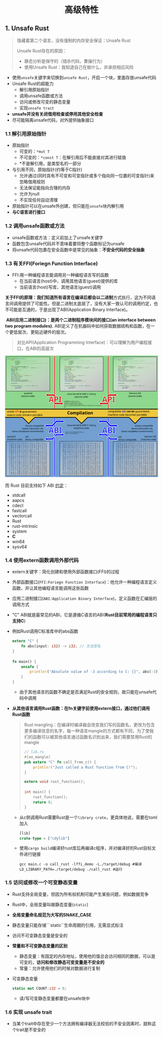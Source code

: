 # <div align="center">高级特性</div>

## 1. Unsafe Rust

> 隐藏着第二个语言，没有强制的内存安全保证：Unsafe Rust
>
> Unsafe Rust存在的原因：
>
> * 静态分析是保守的（错杀代码，曹操行为）
> * 使用Unsafe Rust：我知道自己在做什么，并承担相应风险

* 使用``unsafe``关键字来切换到``unsafe Rust``，开启一个块，里面存放unsafe代码
* Unsafe Rust的超能力
  * 解引用原始指针
  * 调用unsafe函数或方法
  * 访问或修改可变的静态变量
  * 实现``unsafe trait``
* **unsafe并没有关闭借用检查或停用其他安全检查**
* 尽可能隔离unsafe代码，对外提供抽象接口

### 1.1 解引用原始指针

* 原始指针
  * 可变的：``*mut T``
  * 不可变的：``*const T``：在解引用后不能直接对其进行赋值
  * *不是解引用，是类型名的一部分
* 与引用不同，原始指针(约等于C指针)
  * 允许通过(同时具有不可变和可变指针或多个指向同一位置的可变指针)来忽略借用规则
  * 无法保证能指向合理的内存
  * 允许为null
  * 不实现任何自动清理
* 原始指针可以在unsafe外创建，但只能在``unsafe``块内解引用
* **与C语言进行接口**

### 1.2 调用unsafe函数或方法

* unsafe函数或方法：定义前加上了unsafe关键字
* 函数包含unsafe代码并不意味着要将整个函数标记为unsafe
* 将unsafe代码包裹在安全函数中是常见的抽象：**不安全代码的安全抽象**

### 1.3 有关FFI(Foriegn Function Interface)

* FFI:用一种编程语言能调用另一种编程语言写的函数
  * 在当前语言(host)中，调用其他语言(guest)提供的库
  * 当前语言(host)写库，其他语言(guest)调用

​	**关于FFI的原理：**我们知道所有语言在编译后都会以**二进制**方式执行，这为不同语言间调用提供了可能性。但是二进制太底层了，没有大家一致认可的调用约定，也不可能是互通的，于是出现了ABI(Application Binary Interface)。

​	**ABI(应用二进制接口)：是两个二进制程序模块间的接口(an interface between two program modules).** ABI定义了在机器码中如何获取数据结构和函数，在一个更低层次、更贴近硬件的层次。

> 对比API(Application Programming Interface)：可以理解为用户编程接口，在ABI的高层次

<img src="img/Linux_API_and_Linux_ABI.svg.png" height=400>

而 Rust 目前支持如下 ABI [约定](https://doc.rust-lang.org/nomicon/ffi.html)：

- stdcall
- aapcs
- cdecl
- fastcall
- vectorcall
- Rust
- rust-intrinsic
- system
- **C**
- win64
- sysv64

### 1.4 使用extern函数调用外部代码

* extern关键字：简化创建和使用外部函数接口(FFI)的过程
* 外部函数接口(``FFI:Foriegn Function Interface``)：他允许一种编程语言定义函数，并让其他编程语言能调用这些函数
* 应用二进制接口(``ABI:Application Binary Interface``)，定义函数在汇编层的调用方式
* "C" ABI就是最常见的ABI，它是遵循C语言的ABI(**Rust目前常用的编程语言只支持C**)
* 例如Rust调用C标准库中的abs函数

  ```rust
  extern "C" {
      fn abs(input: i32) -> i32; // 方法签名
  }
  
  fn main() {
      unsafe {
          println!("Absolute value of -3 according to C: {}", abs(-3));
      }
  }
  ```

  * 由于其他语言的函数不确定是否满足Rust的安全规则，故只能在unsafe代码中调用
* **从其他语言调用Rust函数：在fn关键字前使用extern接口，通过他们调用Rust函数**

  > Rust mangling：在编译时编译器会改变我们写的函数名，更改为包含更多编译信息的名字，每一种语言mangle的方式都有不同，为了使我们的函数可以被其他语言通过函数名识别出来，我们需要禁用Rust的mangle
  >
  > ```rust
  > // lib.rs
  > #[no_mangle]
  > pub extern "C" fn call_from_c() {
  >     println!("Just called a Rust function from C!");
  > }
  > ```
  >
  > ```c
  > extern void rust_function();
  > 
  > int main() {
  >     rust_function();
  >     return 0;
  > }
  > ```

  * 从c侧调用Rust需要Rust是一个``library crate``，更具体地说，需要在toml加入

    ```rust
    [lib]
    crate-type = ["cdylib"]
    ```

  * 使用``cargo build``编译好rust库后再编译c程序，并对编译好的Rust目标文件进行链接

    ```shell
    gcc main.c -o call_rust -lffi_demo -L./target/debug #编译
    LD_LIBRARY_PATH=./target/debug ./call_rust #运行
    ```

### 1.5 访问或修改一个可变静态变量

* Rust支持全局变量，但因为所有权机制可能产生某些问题，例如数据竞争

* Rust中，全局变量叫做静态变量(``static``)

* **全局变量命名规范为大写的SNAKE_CASE**

* 静态变量只能存储```static``生命周期的引用，无需显式标注

* 访问不可变静态变量是安全的

* **常量和不可变静态变量的区别**

  * 静态变量：有固定的内存地址，使用他的值总会访问相同的数据，可以是可变的，**访问和修改静态可变变量是不安全的**
  * 常量：允许使用他们的时候对数据进行复制

* 可变静态变量

  ```rust
  static mut COUNT:i32 = 0;
  ```

  * 读/写可变静态变量都要在unsafe块中

### 1.6 实现 unsafe trait

* 当某个trait中存在至少一个方法拥有编译器无法校验的不安全因素时，就称这个trait是不安全的







